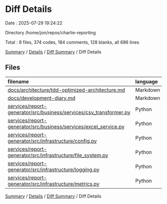 # Diff Details

Date : 2025-07-29 19:24:22

Directory /home/jon/repos/charlie-reporting

Total : 8 files,  374 codes, 184 comments, 128 blanks, all 686 lines

[Summary](results.md) / [Details](details.md) / [Diff Summary](diff.md) / Diff Details

## Files
| filename | language | code | comment | blank | total |
| :--- | :--- | ---: | ---: | ---: | ---: |
| [docs/architecture/tdd-optimized-architecture.md](/docs/architecture/tdd-optimized-architecture.md) | Markdown | 0 | 0 | 1 | 1 |
| [docs/development-diary.md](/docs/development-diary.md) | Markdown | 0 | 0 | 3 | 3 |
| [services/report-generator/src/business/services/csv\_transformer.py](/services/report-generator/src/business/services/csv_transformer.py) | Python | 49 | 10 | 11 | 70 |
| [services/report-generator/src/business/services/excel\_service.py](/services/report-generator/src/business/services/excel_service.py) | Python | 28 | 18 | 10 | 56 |
| [services/report-generator/src/infrastructure/config.py](/services/report-generator/src/infrastructure/config.py) | Python | 27 | 8 | 7 | 42 |
| [services/report-generator/src/infrastructure/file\_system.py](/services/report-generator/src/infrastructure/file_system.py) | Python | 193 | 122 | 71 | 386 |
| [services/report-generator/src/infrastructure/logging.py](/services/report-generator/src/infrastructure/logging.py) | Python | 22 | 10 | 10 | 42 |
| [services/report-generator/src/infrastructure/metrics.py](/services/report-generator/src/infrastructure/metrics.py) | Python | 55 | 16 | 15 | 86 |

[Summary](results.md) / [Details](details.md) / [Diff Summary](diff.md) / Diff Details